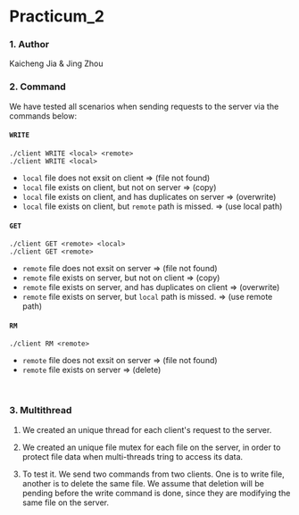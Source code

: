 # Practicum_2

### 1. Author
Kaicheng Jia & Jing Zhou

### 2. Command
We have tested all scenarios when sending requests to the server via the commands below:

#### `WRITE`
```
./client WRITE <local> <remote>
./client WRITE <local>
```
- `local` file does not exsit on client => (file not found)
- `local` file exists on client, but not on server => (copy)
- `local` file exists on client, and has duplicates on server => (overwrite)
- `local` file exists on client, but `remote` path is missed. => (use local path)


#### `GET`
```
./client GET <remote> <local>
./client GET <remote>
```
- `remote` file does not exsit on server => (file not found)
- `remote` file exists on server, but not on client => (copy)
- `remote` file exists on server, and has duplicates on client => (overwrite)
- `remote` file exists on server, but `local` path is missed. => (use remote path)


#### `RM`
```
./client RM <remote>
```
- `remote` file does not exsit on server => (file not found)
- `remote` file exists on server => (delete)


<br>

### 3. Multithread
1. We created an unique thread for each client's request to the server.

2. We created an unique file mutex for each file on the server, in order to protect file data when multi-threads tring to access its data.

3. To test it. We send two commands from two clients. One is to write file, another is to delete the same file. We assume that deletion will be pending before the write command is done, since they are modifying the same file on the server.
